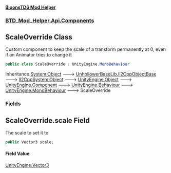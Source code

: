 #### [BloonsTD6 Mod Helper](README.md 'README')
### [BTD_Mod_Helper.Api.Components](README.md#BTD_Mod_Helper.Api.Components 'BTD_Mod_Helper.Api.Components')

## ScaleOverride Class

Custom component to keep the scale of a transform permanently at 0, even if an Animator tries to change it

```csharp
public class ScaleOverride : UnityEngine.MonoBehaviour
```

Inheritance [System.Object](https://docs.microsoft.com/en-us/dotnet/api/System.Object 'System.Object') &#129106; [UnhollowerBaseLib.Il2CppObjectBase](https://docs.microsoft.com/en-us/dotnet/api/UnhollowerBaseLib.Il2CppObjectBase 'UnhollowerBaseLib.Il2CppObjectBase') &#129106; [Il2CppSystem.Object](https://docs.microsoft.com/en-us/dotnet/api/Il2CppSystem.Object 'Il2CppSystem.Object') &#129106; [UnityEngine.Object](https://docs.microsoft.com/en-us/dotnet/api/UnityEngine.Object 'UnityEngine.Object') &#129106; [UnityEngine.Component](https://docs.microsoft.com/en-us/dotnet/api/UnityEngine.Component 'UnityEngine.Component') &#129106; [UnityEngine.Behaviour](https://docs.microsoft.com/en-us/dotnet/api/UnityEngine.Behaviour 'UnityEngine.Behaviour') &#129106; [UnityEngine.MonoBehaviour](https://docs.microsoft.com/en-us/dotnet/api/UnityEngine.MonoBehaviour 'UnityEngine.MonoBehaviour') &#129106; ScaleOverride
### Fields

<a name='BTD_Mod_Helper.Api.Components.ScaleOverride.scale'></a>

## ScaleOverride.scale Field

The scale to set it to

```csharp
public Vector3 scale;
```

#### Field Value
[UnityEngine.Vector3](https://docs.microsoft.com/en-us/dotnet/api/UnityEngine.Vector3 'UnityEngine.Vector3')